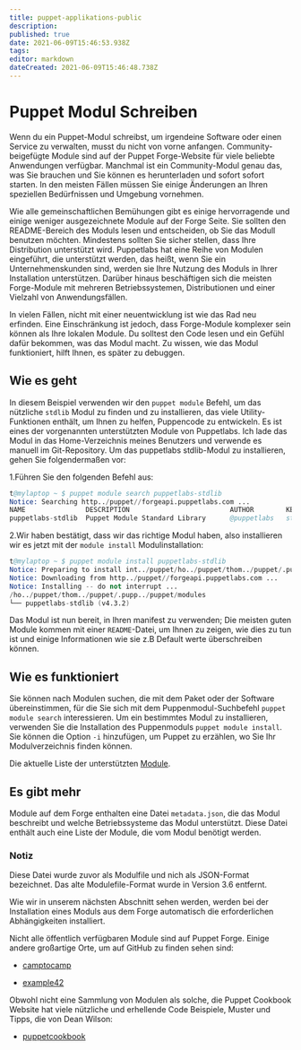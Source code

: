 ```yaml
---
title: puppet-applikations-public
description: 
published: true
date: 2021-06-09T15:46:53.938Z
tags: 
editor: markdown
dateCreated: 2021-06-09T15:46:48.738Z
---
```


# Puppet Modul Schreiben

Wenn du ein Puppet-Modul schreibst, um irgendeine Software oder einen Service zu verwalten, musst du nicht von vorne anfangen. Community-beigefügte Module sind auf der Puppet Forge-Website für viele beliebte Anwendungen verfügbar. Manchmal ist ein Community-Modul genau das, was Sie brauchen und Sie können es herunterladen und sofort sofort starten. In den meisten Fällen müssen Sie einige Änderungen an Ihren speziellen Bedürfnissen und Umgebung vornehmen.

Wie alle gemeinschaftlichen Bemühungen gibt es einige hervorragende und einige weniger ausgezeichnete Module auf der Forge Seite. Sie sollten den README-Bereich des Moduls lesen und entscheiden, ob Sie das Modull benutzen möchten. Mindestens sollten Sie sicher stellen, dass Ihre Distribution unterstützt wird. Puppetlabs hat eine Reihe von Modulen eingeführt, die unterstützt werden, das heißt, wenn Sie ein Unternehmenskunden sind, werden sie Ihre Nutzung des Moduls in Ihrer Installation unterstützen. Darüber hinaus beschäftigen sich die meisten Forge-Module mit mehreren Betriebssystemen, Distributionen und einer Vielzahl von Anwendungsfällen.

In vielen Fällen, nicht mit einer neuentwicklung ist wie das Rad neu erfinden. Eine Einschränkung ist jedoch, dass Forge-Module komplexer sein können als Ihre lokalen Module. Du solltest den Code lesen und ein Gefühl dafür bekommen, was das Modul macht. Zu wissen, wie das Modul funktioniert, hilft Ihnen, es später zu debuggen.

## Wie es geht

In diesem Beispiel verwenden wir den `puppet module` Befehl, um das nützliche `stdlib` Modul zu finden und zu installieren, das viele Utility-Funktionen enthält, um Ihnen zu helfen, Puppencode zu entwickeln. Es ist eines der vorgenannten unterstützten Module von Puppetlabs. Ich lade das Modul in das Home-Verzeichnis meines Benutzers und verwende es manuell im Git-Repository. Um das puppetlabs stdlib-Modul zu installieren, gehen Sie folgendermaßen vor:

1.Führen Sie den folgenden Befehl aus:

```s
t@mylaptop ~ $ puppet module search puppetlabs-stdlib
Notice: Searching http../puppet//forgeapi.puppetlabs.com ...
NAME               DESCRIPTION                         AUTHOR        KEYWORDS
puppetlabs-stdlib  Puppet Module Standard Library      @puppetlabs   stdlib stages
```

2.Wir haben bestätigt, dass wir das richtige Modul haben, also installieren wir es jetzt mit der `module install` Modulinstallation:

```s
t@mylaptop ~ $ puppet module install puppetlabs-stdlib
Notice: Preparing to install int../puppet/ho../puppet/thom../puppet/.pupp../puppet/modules ...
Notice: Downloading from http../puppet//forgeapi.puppetlabs.com ...
Notice: Installing -- do not interrupt ...
/ho../puppet/thom../puppet/.pupp../puppet/modules
└── puppetlabs-stdlib (v4.3.2)

```

Das Modul ist nun bereit, in Ihren manifest zu verwenden; Die meisten guten Module kommen mit einer `README`-Datei, um Ihnen zu zeigen, wie dies zu tun ist und einige Informationen wie sie z.B Default werte überschreiben können.

## Wie es funktioniert

Sie können nach Modulen suchen, die mit dem Paket oder der Software übereinstimmen, für die Sie sich mit dem Puppenmodul-Suchbefehl `puppet module search` interessieren. Um ein bestimmtes Modul zu installieren, verwenden Sie die Installation des Puppenmoduls `puppet module install`.
Sie können die Option `-i` hinzufügen, um Puppet zu erzählen, wo Sie Ihr Modulverzeichnis finden können.

Die aktuelle Liste der unterstützten [Module](http../puppet//forge.puppetlabs.c../puppet/modules?endorsements=supported).

## Es gibt mehr

Module auf dem Forge enthalten eine Datei `metadata.json`, die das Modul beschreibt und welche Betriebssysteme das Modul unterstützt.
Diese Datei enthält auch eine Liste der Module, die vom Modul benötigt werden.

### Notiz

Diese Datei wurde zuvor als Modulfile und nich als JSON-Format bezeichnet. Das alte Modulefile-Format wurde in Version 3.6 entfernt.

Wie wir in unserem nächsten Abschnitt sehen werden, werden bei der Installation eines Moduls aus dem Forge automatisch die erforderlichen Abhängigkeiten installiert.

Nicht alle öffentlich verfügbaren Module sind auf Puppet Forge. Einige andere großartige Orte, um auf GitHub zu finden sehen sind:

* [camptocamp](http../puppet//github.c../puppet/camptocamp)

* [example42](http../puppet//github.c../puppet/example42)

Obwohl nicht eine Sammlung von Modulen als solche, die Puppet Cookbook Website hat viele nützliche und erhellende Code Beispiele, Muster und Tipps, die von Dean Wilson:

* [puppetcookbook](Htt../puppet//www.puppetcookbook.c../puppet/)